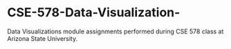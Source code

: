 # CSE-578-Data-Visualization-
Data Visualizations module assignments performed during CSE 578 class at Arizona State University.
